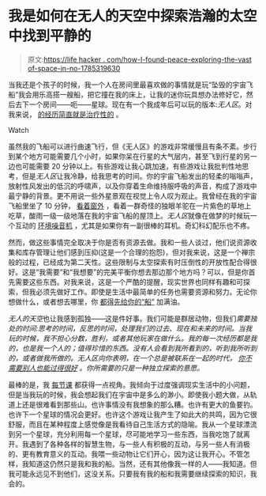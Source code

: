 # 我是如何在无人的天空中探索浩瀚的太空中找到平静的

> 原文:[https://life hacker . com/how-I-found-peace-exploring-the-vast of-space-in-no-1785319630](https://lifehacker.com/how-i-found-peace-exploring-the-vastness-of-space-in-no-1785319630)

当我还是个孩子的时候，我一个人在房间里最喜欢做的事情就是玩“坠毁的宇宙飞船”我会用乐高搭一艘船，把它撞在我的床上，让我的迷你玩具想办法修好它，然后去下一个房间——呃——星球。现在有一个我成年后可以玩的版本:*无人区*。对我来说， [的经历简直就是治疗性的](https://lifehacker.com/in-defense-of-video-games-more-than-just-an-entertaini-5881205) 。

Watch

虽然我的飞船可以进行曲速飞行，但《无人区》的游戏非常缓慢且有条不紊。步行到某个地方可能需要几个小时，如果你呆在行星的大气层内，甚至飞到行星的另一边也可能需要 20 分钟以上。有些游戏让我心跳加速，有些游戏让我批判性地思考，但是*无人区*让我冷静，给我思考的时间。你的宇宙飞船发出的轻柔的嗡嗡声，放射性风发出的低沉的呼啸声，以及你穿着生命维持服呼吸的声音，构成了游戏中最宁静的背景。更不用说一些外星景观在视觉上令人叹为观止。我曾经在我的宇宙飞船里坐了 10 分钟， [看着窗外](https://lifehacker.com/why-we-should-all-spend-more-time-staring-out-of-the-wi-1784903049) ，看着一群奇怪的独眼羊驼在一片紫色的草地上吃草，酸雨一级一级地落在我的宇宙飞船的屋顶上。*无人区*就像在做梦的时候玩一个互动的 [环境噪音机](http://lifehacker.com/ambient-noise-showdown-noisli-vs-white-noise-vs-rain-1783034698) ，尤其是如果你有一副很棒的耳机。奇幻科幻配乐也不疼。

然而，做这些事情完全取决于你是否有资源去做。我和一些人谈过，他们说资源收集和库存管理让他们感到压抑(这是一个合理的抱怨)，但对我来说，这是一个禅宗般的过程，已经成为第二天性。这些限制与太空探索有时压倒性的开放性配合得很好。这是“我需要”和“我想要”的完美平衡你想去那边那个地方吗？可以，但是你首先需要这些东西。对我来说，这是一个严酷的提醒，现实世界也同样有趣和可探索，但我必须先做好工作。即使是生活中最简单的任务也需要资源和努力。无论你想做什么，或者想去哪里，你 [都得先给你的“船”](https://lifehacker.com/if-youre-looking-for-a-shortcut-youre-doing-the-wrong-1725325780) 加满油。

*无人的天空*也让我感到孤独——这是件好事。我们可能是群居动物，但我们*需要独处的时间:思考的时间，反思的时间，处理我们的过去、现在和未来的时间。当我玩的时候，我不担心分数，胜利，或者其他玩家在做什么。我的每一次经历都是我的，也是我一个人的；值得珍惜的东西。没有人会看到我所看到的，听到我所听到的，或者做我所做的。*无人区*向你表明，在一个总是被联系在一起的时代， [你不需要别人也能过得很好](https://lifehacker.com/the-power-of-going-it-alone-1776843438) 。你所需要的只是一种独立探索的意愿。* 

最棒的是，我 [每节课](https://lifehacker.com/where-to-start-when-it-feels-like-nothing-is-going-righ-1640250197) 都获得一点视角。我倾向于过度强调现实生活中的小问题，但是当我玩的时候，我会想起我们在宇宙中是多么的渺小。即使我小题大做，从轨道上还是很难看到那些山。也许事情没有我想象的那么糟。也许有更大的鱼要钓。也许下一个星球的情况会更好。也许这个游戏让我产生了如此大的共鸣，因为它很舒服，而且在某种程度上感觉像是我看待自己生活方式的隐喻。我从一个星球漂流到另一个星球，充分利用每一个星球，尽可能地学习一些东西，当我吃饱了就离开。我遇到了各种各样的智慧生物，与一些人有积极的互动，与另一些人有消极的、更有教育意义的互动。我喂一些动物让它们开心，因为这让我开心。不管怎样，我知道这仍然只是我和我的船。当然，还有其他像我一样的人——我知道。但我可能永远见不到他们，这没关系。只要我有我的船和我需要继续探索的知识，我会的。